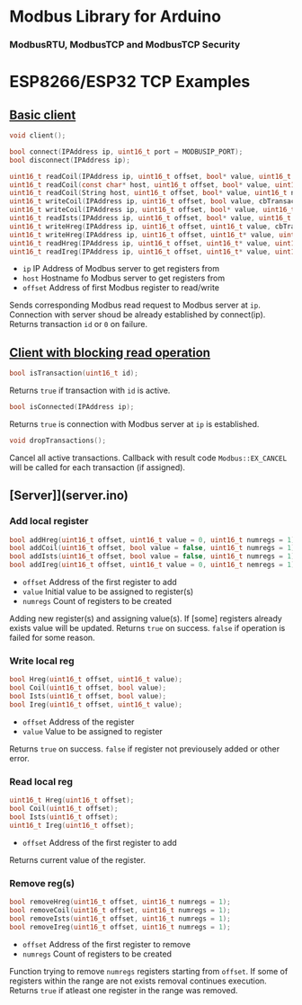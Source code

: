 # Modbus Library for Arduino
### ModbusRTU, ModbusTCP and ModbusTCP Security

# ESP8266/ESP32 TCP Examples

## [Basic client](client.ino)

```c
void client();
```

```c
bool connect(IPAddress ip, uint16_t port = MODBUSIP_PORT);
bool disconnect(IPAddress ip);
```

```c
uint16_t readCoil(IPAddress ip, uint16_t offset, bool* value, uint16_t numregs = 1, cbTransaction cb = nullptr, uint8_t uint = MODBUSIP_UNIT);
uint16_t readCoil(const char* host, uint16_t offset, bool* value, uint16_t numregs = 1, cbTransaction cb = nullptr, uint8_t uint = MODBUSIP_UNIT);
uint16_t readCoil(String host, uint16_t offset, bool* value, uint16_t numregs = 1, cbTransaction cb = nullptr, uint8_t uint = MODBUSIP_UNIT);
uint16_t writeCoil(IPAddress ip, uint16_t offset, bool value, cbTransaction cb = nullptr, uint8_t uint = MODBUSIP_UNIT);
uint16_t writeCoil(IPAddress ip, uint16_t offset, bool* value, uint16_t numregs = 1, cbTransaction cb = nullptr, uint8_t uint = MODBUSIP_UNIT);
uint16_t readIsts(IPAddress ip, uint16_t offset, bool* value, uint16_t numregs = 1, cbTransaction cb = nullptr, uint8_t uint = MODBUSIP_UNIT);
uint16_t writeHreg(IPAddress ip, uint16_t offset, uint16_t value, cbTransaction cb = nullptr, uint8_t uint = MODBUSIP_UNIT);
uint16_t writeHreg(IPAddress ip, uint16_t offset, uint16_t* value, uint16_t numregs = 1, cbTransaction cb = nullptr, uint8_t uint = MODBUSIP_UNIT);
uint16_t readHreg(IPAddress ip, uint16_t offset, uint16_t* value, uint16_t numregs = 1, cbTransaction cb = nullptr, uint8_t uint = MODBUSIP_UNIT);
uint16_t readIreg(IPAddress ip, uint16_t offset, uint16_t* value, uint16_t numregs = 1, cbTransaction cb = nullptr, uint8_t uint = MODBUSIP_UNIT);
```

- `ip` IP Address of Modbus server to get registers from
- `host` Hostname fo Modbus server to get registers from
- `offset` Address of first Modbus register to read/write

Sends corresponding Modbus read request to Modbus server at `ip`. Connection with server shoud be already established by connect(ip).
Returns transaction `id` or `0` on failure.

## [Client with blocking read operation](clientSync.ino)

```c
bool isTransaction(uint16_t id);
```

Returns `true` if transaction with `id` is active.

```c
bool isConnected(IPAddress ip);
```

Returns `true` is connection with Modbus server at `ip` is established.

```c
void dropTransactions();
```

Cancel all active transactions. Callback with result code `Modbus::EX_CANCEL` will be called for each transaction (if assigned).

## [Server]](server.ino)

### Add local register
```c
bool addHreg(uint16_t offset, uint16_t value = 0, uint16_t numregs = 1);
bool addCoil(uint16_t offset, bool value = false, uint16_t numregs = 1);
bool addIsts(uint16_t offset, bool value = false, uint16_t numregs = 1);
bool addIreg(uint16_t offset, uint16_t value = 0, uint16_t nemregs = 1);
```

- `offset` Address of the first register to add
- `value` Initial value to be assigned to register(s)
- `numregs` Count of registers to be created

Adding new register(s) and assigning value(s). If [some] registers already exists value will be updated.
Returns `true` on success. `false` if operation is failed for some reason.

### Write local reg

```c
bool Hreg(uint16_t offset, uint16_t value);
bool Coil(uint16_t offset, bool value);
bool Ists(uint16_t offset, bool value);
bool Ireg(uint16_t offset, uint16_t value);
```

- `offset` Address of the register
- `value` Value to be assigned to register

Returns `true` on success. `false` if register not previousely added or other error.

### Read local reg

```c
uint16_t Hreg(uint16_t offset);
bool Coil(uint16_t offset);
bool Ists(uint16_t offset);
uint16_t Ireg(uint16_t offset);
```

- `offset` Address of the first register to add

Returns current value of the register.

### Remove reg(s)

```c
bool removeHreg(uint16_t offset, uint16_t numregs = 1);
bool removeCoil(uint16_t offset, uint16_t numregs = 1);
bool removeIsts(uint16_t offset, uint16_t numregs = 1);
bool removeIreg(uint16_t offset, uint16_t numregs = 1);
```

- `offset` Address of the first register to remove
- `numregs` Count of registers to be created

Function trying to remove `numregs` registers starting from `offset`. If some of registers within the range are not exists removal continues execution.
Returns `true` if atleast one register in the range was removed.